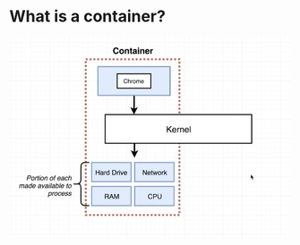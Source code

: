 # **What is a container?**

![alt text](./Screen%20Shot%202021-01-18%20at%209.11.19%20PM.jpg "Container")

